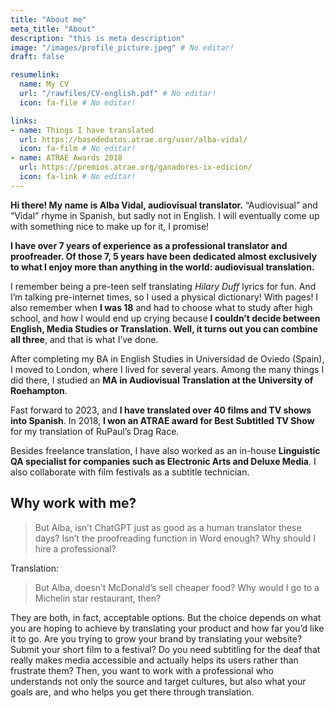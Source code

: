 ```yaml
---
title: "About me"
meta_title: "About"
description: "this is meta description"
image: "/images/profile_picture.jpeg" # No editar!
draft: false

resumelink:
  name: My CV
  url: "/rawfiles/CV-english.pdf" # No editar!
  icon: fa-file # No editar!

links:
- name: Things I have translated
  url: https://basededatos.atrae.org/user/alba-vidal/
  icon: fa-film # No editar!
- name: ATRAE Awards 2018
  url: https://premios.atrae.org/ganadores-ix-edicion/
  icon: fa-link # No editar!
---
```




__Hi there! My name is Alba Vidal, audiovisual translator.__ “Audiovisual” and “Vidal” rhyme in Spanish, but sadly not in English. I will eventually come up with something nice to make up for it, I promise!

__I have over 7 years of experience as a professional translator and proofreader. Of those 7, 5 years have been dedicated almost exclusively to what I enjoy more than anything in the world: audiovisual translation.__

I remember being a pre-teen self translating _Hilary Duff_ lyrics for fun. And I’m talking pre-internet times, so I used a physical dictionary! With pages! I also remember when __I was 18__ and had to choose what to study after high school, and how I would end up crying because __I couldn’t decide between English, Media Studies or Translation. Well, it turns out you can combine all three__, and that is what I’ve done.

After completing my BA in English Studies in Universidad de Oviedo (Spain), I moved to London, where I lived for several years. Among the many things I did there, I studied an __MA in Audiovisual Translation at the University of Roehampton__.

Fast forward to 2023, and __I have translated over 40 films and TV shows into Spanish__. In 2018, __I won an ATRAE award for Best Subtitled TV Show__ for my translation of RuPaul’s Drag Race.

Besides freelance translation, I have also worked as an in-house __Linguistic QA specialist for companies such as Electronic Arts and Deluxe Media__. I also collaborate with film festivals as a subtitle technician.

## Why work with me?
>But Alba, isn’t ChatGPT just as good as a human translator these days? Isn’t the proofreading function in Word enough? Why should I hire a professional?

Translation: 
>But Alba, doesn’t McDonald’s sell cheaper food? Why would I go to a Michelin star restaurant, then?

They are both, in fact, acceptable options. But the choice depends on what you are hoping to achieve by translating your product and how far you’d like it to go. Are you trying to grow your brand by translating your website? Submit your short film to a festival? Do you need subtitling for the deaf that really makes media accessible and actually helps its users rather than frustrate them? Then, you want to work with a professional who understands not only the source and target cultures, but also what your goals are, and who helps you get there through translation.
